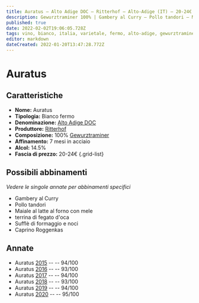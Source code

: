 ```yaml
---
title: Auratus – Alto Adige DOC – Ritterhof – Alto-Adige (IT) – 20-24€ – 5★
description: Gewurztraminer 100% | Gambery al Curry – Pollo tandori – Maiale al latte al forno con mele  – Terrina di fegato d'oca – Sufflè di formaggio e noci – Caprino Roggenkas
published: true
date: 2022-02-02T19:06:05.728Z
tags: vino, bianco, italia, varietale, fermo, alto-adige, gewurztraminer, terrina di fegato d'oca, gambery al curry, pollo tandori, maiale al latte al forno con mele, suffle di formaggio e noci, valutazioni | 5 stelle, prezzi | 20-24€, caprino roggenkas
editor: markdown
dateCreated: 2022-01-20T13:47:28.772Z
---
```


# Auratus

## Caratteristiche
- **Nome:** Auratus
- **Tipologia:** Bianco fermo 
- **Denominazione:** [Alto Adige DOC](/denominazioni/Italia/Alto-Adige/DOC/Alto-Adige)
- **Produttore:** [Ritterhof](/produttori/Italia/Alto-Adige/Ritterhof) 
- **Composizione:** 100% [Gewurztraminer](/vitigni/Germania/bacca-bianca/gewurztraminer)
- **Affinamento:** 7 mesi in acciaio
- **Alcol:** 14.5%
- **Fascia di prezzo:** 20-24€
{.grid-list}




## Possibili abbinamenti
*Vedere le singole annate per abbinamenti specifici*

- Gambery al Curry
- Pollo tandori
- Maiale al latte al forno con mele 
- terrina di fegato d'oca
- Sufflè di formaggio e noci
- Caprino Roggenkas

## Annate
- Auratus [2015](/vini/Italia/Alto-Adige/Ritterhof/Auratus/2015) -- <span class="star-5"></span> -- 94/100 
- Auratus [2016](/vini/Italia/Alto-Adige/Ritterhof/Auratus/2016) -- <span class="star-5"></span> -- 93/100  
- Auratus [2017](/vini/Italia/Alto-Adige/Ritterhof/Auratus/2017) -- <span class="star-5"></span> -- 94/100 
- Auratus [2018](/vini/Italia/Alto-Adige/Ritterhof/Auratus/2018) -- <span class="star-5"></span> -- 93/100 
- Auratus [2019](/vini/Italia/Alto-Adige/Ritterhof/Auratus/2019) -- <span class="star-5"></span> -- 94/100
- Auratus [2020](/vini/Italia/Alto-Adige/Ritterhof/Auratus/2020) -- <span class="star-5"></span> -- 95/100
 